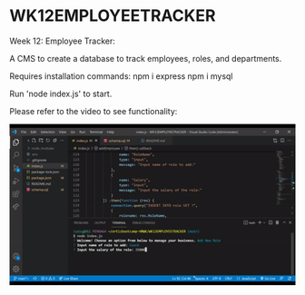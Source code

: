 # WK12EMPLOYEETRACKER
Week 12: Employee Tracker:

A CMS to create a database to track employees, roles, and departments.

Requires installation commands:
npm i express
npm i mysql

Run 'node index.js' to start.

Please refer to the video to see functionality:

![Function Video](wk12.gif)



